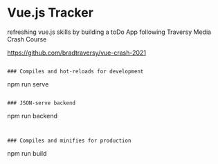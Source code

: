 # Vue.js Tracker

refreshing vue.js skills by
building a toDo App following Traversy Media Crash Course

<https://github.com/bradtraversy/vue-crash-2021>

```

### Compiles and hot-reloads for development
```

npm run serve

```

### JSON-serve backend
```

npm run backend

```


### Compiles and minifies for production
```

npm run build
```
